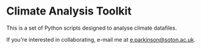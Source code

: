 # Climate Analysis Toolkit

This is a set of Python scripts designed to analyse
climate datafiles.

If you're interested in collaborating, e-mail me at
e.parkinson@soton.ac.uk.
